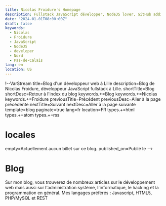 ```yaml
---
title: Nicolas Froidure's Homepage
description: Fullstack JavaScript développer, NodeJS lover, GitHub addict and OSS consumer/contributor.
date: "2024-01-01T08:00:00Z"
draft: false
keywords:
  - Nicolas
  - Froidure
  - JavaScript
  - NodeJS
  - developer
  - Nord
  - Pas-de-Calais
lang: en
location: US
---
```


!--VarStream
title=Blog d'un développeur web à Lille
description=Blog de Nicolas Froidure, développeur JavaScript fullstack à Lille.
shortTitle=Blog
shortDesc=Retour à l'index du blog
keywords.+=Blog
keywords.+=Nicolas
keywords.+=Froidure
previousTitle=Précédent
previousDesc=Aller à la page précédente
nextTitle=Suivant
nextDesc=Aller à la page suivante
template=blog
paginate=true
lang=fr
location=FR
types.+=html
types.+=atom
types.+=rss

# locales

empty=Actuellement aucun billet sur ce blog.
published_on=Publié le
-->

# Blog

Sur mon blog, vous trouverez de nombreux articles sur le développement web mais aussi sur l'administration système, l'informatique, le hacking et la programmation en général. Mes langages préférés : Javascript, HTML5, PHP/MySQL et REST
